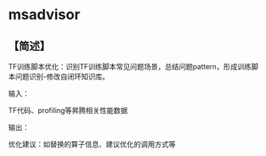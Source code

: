 # msadvisor

##  **【简述】**  

TF训练脚本优化：识别TF训练脚本常见问题场景，总结问题pattern，形成训练脚本问题识别-修改自闭环知识库。

输入：

TF代码、profiling等昇腾相关性能数据

输出：

优化建议：如替换的算子信息、建议优化的调用方式等





